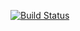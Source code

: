 [![Build Status](https://travis-ci.com/stephenobaker/see-whos-home.svg?branch=master)](https://travis-ci.com/stephenobaker/see-whos-home)